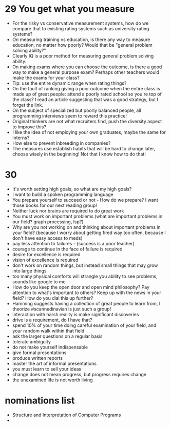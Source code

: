# 29 You get what you measure
* For the risky vs conservative measurement systems, how do we compare that to existing rating systems such as university rating systems?
* On measuring training vs education, is there any way to measure education, no matter how poorly? Would that be "general problem solving ability?"
* Clearly IQ is a poor method for measuring general problem solving ability.
* On making exams where you can choose the outcome, is there a good way to make a general purpose exam? Perhaps other teachers would make the exams for your class?
* Tip: use the entire dynamic range when rating things?
* On the fault of ranking giving a poor outcome when the entire class is made up of great people: attend a poorly rated school so you're top of the class?
  I read an article suggesting that was a good strategy, but I forget the link.
* On the subject of specialized but poorly balanced people, all programming interviews seem to reward this practice!
* Original thinkers are not what recruiters find, push the diversity aspect to improve this?
* I like the idea of not employing your own graduates, maybe the same for interns?
* How else to prevent inbreeding in companies?
* The measures use establish habits that will be hard to change later, choose wisely in the beginning! Not that I know how to do that!

# 30
* It's worth setting high goals, so what are my high goals?
* I want to build a spoken programming language
* You prepare yourself to succeed or not - How do we prepare? I want those books for our next reading group!
* Neither luck nor brains are required to do great work
* You must work on important problems (what are important problems in our field? graph processing, lsp?)
* Why are you not working on and thinking about important problems in your field? (because I worry about getting fired way too often, because I don't have easy access to meds)
* pay less attention to failures - (success is a poor teacher)
* courage to continue in the face of failure is required
* desire for excellence is required
* vision of excellence is required
* don't work on random things, but instead small things that may grow into large things
* too many physical comforts will strangle you ability to see problems, sounds like google to me
* How do you keep the open door and open mind philosophy? Pay attention to what's important to others? Keep up with the news in your field? How do you dial this up further?
* Hamming suggests having a collection of great people to learn from, I theorize #scannedinavian is just such a group!
* interaction with harsh reality is make significant discoveries
* drive is a requirement, do I have that?
* spend 10% of your time doing careful examination of your field, and your random walk within that field
* ask the larger questions on a regular basis
* tolerate ambiguity
* do not make yourself indispensable
* give formal presentations
* produce written reports
* master the art of informal presentations
* you must learn to sell your ideas
* change does not mean progress, but progress requires change
* the unexamined life is not worth living

# nominations list
* Structure and Interpretation of Computer Programs
*
